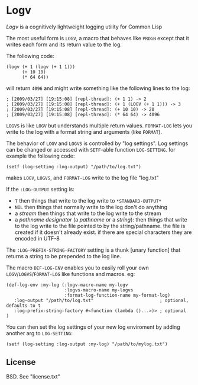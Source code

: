 # Logv

_Logv_ is a cognitively lightweight logging utility for Common Lisp
 
The most useful form is `LOGV`, a macro that behaves like `PROGN` except that it
writes each form and its return value to the log.
 
The following code:
 
    (logv (+ 1 (logv (+ 1 1)))
          (+ 10 10)
          (* 64 64))
 
will return `4096` and might write something like the following lines to the log:
 
    ; [2009/03/27] [19:15:08] [repl-thread]: (+ 1 1) -> 2
    ; [2009/03/27] [19:15:08] [repl-thread]: (+ 1 (LOGV (+ 1 1))) -> 3
    ; [2009/03/27] [19:15:08] [repl-thread]: (+ 10 10) -> 20
    ; [2009/03/27] [19:15:08] [repl-thread]: (* 64 64) -> 4096
 
`LOGVS` is like `LOGV` but understands multiple return values. `FORMAT-LOG` lets you
write to the log with a format string and arguments (like `FORMAT`).
 
The behavior of `LOGV` and `LOGVS` is controlled by "log settings". Log settings can
be changed or accessed with `SETF`-able function `LOG-SETTING`. for example the
following code:
 
    (setf (log-setting :log-output) "/path/to/log.txt")
 
makes `LOGV`, `LOGVS`, and `FORMAT-LOG` write to the log file "log.txt"
 
If the `:LOG-OUTPUT` setting is:
 
* `T`
  then things that write to the log write to `*STANDARD-OUTPUT*`
* `NIL`
  then things that normally write to the log don't do anything
* a _stream_
  then things that write to the log write to the stream
* a _pathname designator_ (a _pathname_ or a _string_): then things that write to the
  log write to the file pointed to by the string/pathname. the file is created if
  it doesn't already exist. if there are special characters they are encoded in
  UTF-8
 
The `:LOG-PREFIX-STRING-FACTORY` setting is a thunk [unary function] that returns a
string to be prepended to the log line.
 
The macro `DEF-LOG-ENV` enables you to easily roll your own `LOGV`/`LOGVS`/`FORMAT-LOG`
like functions and macros. eg:
 
    (def-log-env :my-log (:logv-macro-name my-logv
                          :logvs-macro-name my-logvs
                          :format-log-function-name my-format-log)
       :log-output "/path/to/log.txt"                         ; optional, defaults to t
       :log-prefix-string-factory #<function (lambda ()...>)> ; optional
    )
 
You can then set the log settings of your new log enviroment by adding another arg
to `LOG-SETTING`:
 
    (setf (log-setting :log-output :my-log) "/path/to/mylog.txt")
 
## License

BSD. See "license.txt"
